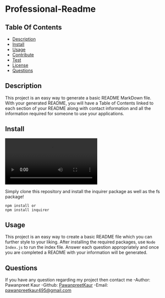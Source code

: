 # Professional-Readme

## Table Of Contents
<!-- click each bullet to move to the associated section -->
* [Description](#description)
* [Install](#install)
* [Usage](#usage)
* [Contribute](#contribute)
* [Test](#test)
* [License](#license)
* [Questions](#questions)
## Description

This project is an easy way to generate a basic README MarkDown file. With your generated README, you will have a Table of Contents linked to each section of your README along with contact information and all the information required for someone to use your applications.

## Install

![click here to check](video1.mov)

Simply clone this repository and install the inquirer package as well as the fs package!

```
npm install or
npm install inquirer

```
## Usage
This project is an easy way to create a basic README file which you can further style to your liking. After installing the required packages, use ``Node Index.js`` to run the index file. Answer each question appropriately and once you are completed a README with your information will be generated. 

## Questions
If you have any question regarding my project then contact me
-Author: Pawanpreet Kaur
-Github: [PawanpreetKaur](https://github.com/pawan495)
-Email: pawanpreetkaur495@gmail.com

